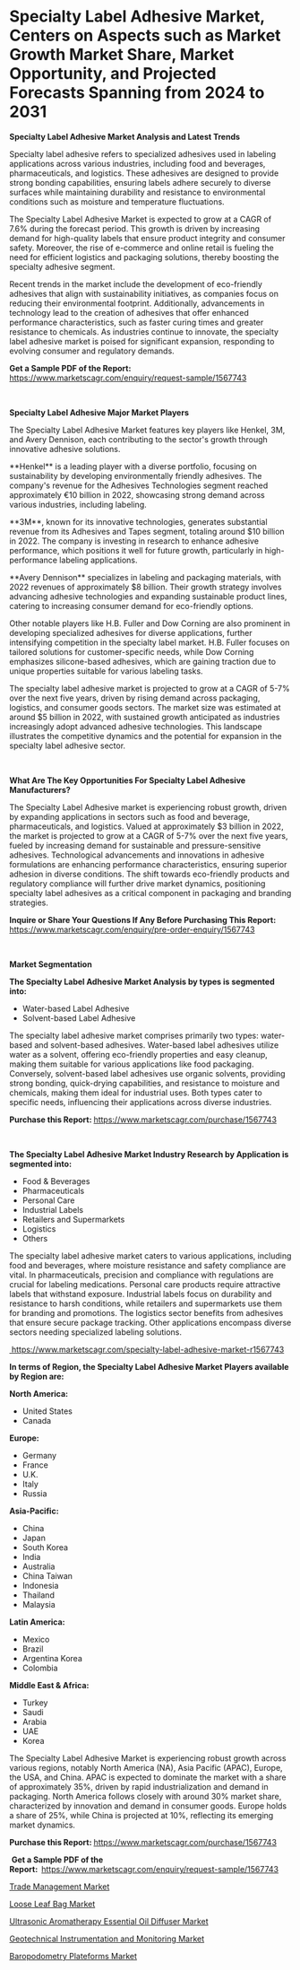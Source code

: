 <p><h1>Specialty Label Adhesive Market, Centers on Aspects such as Market Growth Market Share, Market Opportunity, and Projected Forecasts Spanning from 2024 to 2031</h1></p><p><strong>Specialty Label Adhesive Market Analysis and Latest Trends</strong></p>
<p><p>Specialty label adhesive refers to specialized adhesives used in labeling applications across various industries, including food and beverages, pharmaceuticals, and logistics. These adhesives are designed to provide strong bonding capabilities, ensuring labels adhere securely to diverse surfaces while maintaining durability and resistance to environmental conditions such as moisture and temperature fluctuations.</p><p>The Specialty Label Adhesive Market is expected to grow at a CAGR of 7.6% during the forecast period. This growth is driven by increasing demand for high-quality labels that ensure product integrity and consumer safety. Moreover, the rise of e-commerce and online retail is fueling the need for efficient logistics and packaging solutions, thereby boosting the specialty adhesive segment.</p><p>Recent trends in the market include the development of eco-friendly adhesives that align with sustainability initiatives, as companies focus on reducing their environmental footprint. Additionally, advancements in technology lead to the creation of adhesives that offer enhanced performance characteristics, such as faster curing times and greater resistance to chemicals. As industries continue to innovate, the specialty label adhesive market is poised for significant expansion, responding to evolving consumer and regulatory demands.</p></p>
<p><strong>Get a Sample PDF of the Report:&nbsp;</strong> <a href="https://www.marketscagr.com/enquiry/request-sample/1567743?utm_campaign=1869&utm_medium=2&utm_source=Github&utm_content=ia&utm_term=07122024&utm_id=specialty-label-adhesive">https://www.marketscagr.com/enquiry/request-sample/1567743</a></p>
<p>&nbsp;</p>
<p><strong>Specialty Label Adhesive Major Market Players</strong></p>
<p><p>The Specialty Label Adhesive Market features key players like Henkel, 3M, and Avery Dennison, each contributing to the sector's growth through innovative adhesive solutions. </p><p>**Henkel** is a leading player with a diverse portfolio, focusing on sustainability by developing environmentally friendly adhesives. The company's revenue for the Adhesives Technologies segment reached approximately €10 billion in 2022, showcasing strong demand across various industries, including labeling.</p><p>**3M**, known for its innovative technologies, generates substantial revenue from its Adhesives and Tapes segment, totaling around $10 billion in 2022. The company is investing in research to enhance adhesive performance, which positions it well for future growth, particularly in high-performance labeling applications.</p><p>**Avery Dennison** specializes in labeling and packaging materials, with 2022 revenues of approximately $8 billion. Their growth strategy involves advancing adhesive technologies and expanding sustainable product lines, catering to increasing consumer demand for eco-friendly options.</p><p>Other notable players like H.B. Fuller and Dow Corning are also prominent in developing specialized adhesives for diverse applications, further intensifying competition in the specialty label market. H.B. Fuller focuses on tailored solutions for customer-specific needs, while Dow Corning emphasizes silicone-based adhesives, which are gaining traction due to unique properties suitable for various labeling tasks.</p><p>The specialty label adhesive market is projected to grow at a CAGR of 5-7% over the next five years, driven by rising demand across packaging, logistics, and consumer goods sectors. The market size was estimated at around $5 billion in 2022, with sustained growth anticipated as industries increasingly adopt advanced adhesive technologies. This landscape illustrates the competitive dynamics and the potential for expansion in the specialty label adhesive sector.</p></p>
<p>&nbsp;</p>
<p><strong>What Are The Key Opportunities For Specialty Label Adhesive Manufacturers?</strong></p>
<p><p>The Specialty Label Adhesive market is experiencing robust growth, driven by expanding applications in sectors such as food and beverage, pharmaceuticals, and logistics. Valued at approximately $3 billion in 2022, the market is projected to grow at a CAGR of 5-7% over the next five years, fueled by increasing demand for sustainable and pressure-sensitive adhesives. Technological advancements and innovations in adhesive formulations are enhancing performance characteristics, ensuring superior adhesion in diverse conditions. The shift towards eco-friendly products and regulatory compliance will further drive market dynamics, positioning specialty label adhesives as a critical component in packaging and branding strategies.</p></p>
<p><strong>Inquire or Share Your Questions If Any Before Purchasing This Report:</strong> <a href="https://www.marketscagr.com/enquiry/pre-order-enquiry/1567743?utm_campaign=1869&utm_medium=2&utm_source=Github&utm_content=ia&utm_term=07122024&utm_id=specialty-label-adhesive">https://www.marketscagr.com/enquiry/pre-order-enquiry/1567743</a></p>
<p>&nbsp;</p>
<p><strong>Market Segmentation</strong></p>
<p><strong>The Specialty Label Adhesive Market Analysis by types is segmented into:</strong></p>
<p><ul><li>Water-based Label Adhesive</li><li>Solvent-based Label Adhesive</li></ul></p>
<p><p>The specialty label adhesive market comprises primarily two types: water-based and solvent-based adhesives. Water-based label adhesives utilize water as a solvent, offering eco-friendly properties and easy cleanup, making them suitable for various applications like food packaging. Conversely, solvent-based label adhesives use organic solvents, providing strong bonding, quick-drying capabilities, and resistance to moisture and chemicals, making them ideal for industrial uses. Both types cater to specific needs, influencing their applications across diverse industries.</p></p>
<p><strong>Purchase this Report:&nbsp;</strong><a href="https://www.marketscagr.com/purchase/1567743?utm_campaign=1869&utm_medium=2&utm_source=Github&utm_content=ia&utm_term=07122024&utm_id=specialty-label-adhesive">https://www.marketscagr.com/purchase/1567743</a></p>
<p>&nbsp;</p>
<p><strong>The Specialty Label Adhesive Market Industry Research by Application is segmented into:</strong></p>
<p><ul><li>Food & Beverages</li><li>Pharmaceuticals</li><li>Personal Care</li><li>Industrial Labels</li><li>Retailers and Supermarkets</li><li>Logistics</li><li>Others</li></ul></p>
<p><p>The specialty label adhesive market caters to various applications, including food and beverages, where moisture resistance and safety compliance are vital. In pharmaceuticals, precision and compliance with regulations are crucial for labeling medications. Personal care products require attractive labels that withstand exposure. Industrial labels focus on durability and resistance to harsh conditions, while retailers and supermarkets use them for branding and promotions. The logistics sector benefits from adhesives that ensure secure package tracking. Other applications encompass diverse sectors needing specialized labeling solutions.</p></p>
<p><a href="https://www.marketscagr.com/specialty-label-adhesive-market-r1567743?utm_campaign=1869&utm_medium=2&utm_source=Github&utm_content=ia&utm_term=07122024&utm_id=specialty-label-adhesive">&nbsp;https://www.marketscagr.com/specialty-label-adhesive-market-r1567743</a></p>
<p><strong>In terms of Region, the Specialty Label Adhesive Market Players available by Region are:</strong></p>
<p>
    <p> <strong> North America: </strong>
        <ul>
            <li>United States</li>
            <li>Canada</li>
        </ul>
        </p> 
    <p> <strong> Europe: </strong>
        <ul>
            <li>Germany</li>
            <li>France</li>
            <li>U.K.</li>
            <li>Italy</li>
            <li>Russia</li>
        </ul>
        </p> 
    <p> <strong> Asia-Pacific: </strong>
        <ul>
            <li>China</li>
            <li>Japan</li>
            <li>South Korea</li>
            <li>India</li>
            <li>Australia</li>
            <li>China Taiwan</li>
            <li>Indonesia</li>
            <li>Thailand</li>
            <li>Malaysia</li>
        </ul>
        </p> 
    <p> <strong> Latin America: </strong>
        <ul>
            <li>Mexico</li>
            <li>Brazil</li>
            <li>Argentina Korea</li>
            <li>Colombia</li>
        </ul>
        </p> 
    <p> <strong> Middle East & Africa: </strong>
        <ul>
            <li>Turkey</li>
            <li>Saudi</li>
            <li>Arabia</li>
            <li>UAE</li>
            <li>Korea</li>
        </ul>
    </p>
    </p>
<p><p>The Specialty Label Adhesive Market is experiencing robust growth across various regions, notably North America (NA), Asia Pacific (APAC), Europe, the USA, and China. APAC is expected to dominate the market with a share of approximately 35%, driven by rapid industrialization and demand in packaging. North America follows closely with around 30% market share, characterized by innovation and demand in consumer goods. Europe holds a share of 25%, while China is projected at 10%, reflecting its emerging market dynamics.</p></p>
<p><strong>Purchase this Report: </strong><a href="https://www.marketscagr.com/purchase/1567743?utm_campaign=1869&utm_medium=2&utm_source=Github&utm_content=ia&utm_term=07122024&utm_id=specialty-label-adhesive">https://www.marketscagr.com/purchase/1567743</a></p>
<p>&nbsp;<strong>Get a Sample PDF of the Report:&nbsp;&nbsp;</strong><a href="https://www.marketscagr.com/enquiry/request-sample/1567743?utm_campaign=1869&utm_medium=2&utm_source=Github&utm_content=ia&utm_term=07122024&utm_id=specialty-label-adhesive">https://www.marketscagr.com/enquiry/request-sample/1567743</a></p>
<p><strong></strong></p>
<p><p><a href="https://www.linkedin.com/pulse/t-insight-dial-ziosf?utm_campaign=1869&utm_medium=2&utm_source=Github&utm_content=ia&utm_term=07122024&utm_id=specialty-label-adhesive">Trade Management Market</a></p><p><a href="https://issuu.com/reportprime-2/docs/loose-leaf-bag-market-size-2030.pptx?utm_campaign=1869&utm_medium=2&utm_source=Github&utm_content=ia&utm_term=07122024&utm_id=specialty-label-adhesive">Loose Leaf Bag Market</a></p><p><a href="https://issuu.com/reportprime-2/docs/ultrasonic-aromatherapy-essential-oil-diffuser-mar?utm_campaign=1869&utm_medium=2&utm_source=Github&utm_content=ia&utm_term=07122024&utm_id=specialty-label-adhesive">Ultrasonic Aromatherapy Essential Oil Diffuser Market</a></p><p><a href="https://www.linkedin.com/pulse/geotechnical-instrumentation-monitoring-market-analysis-report-mdfzc?utm_campaign=1869&utm_medium=2&utm_source=Github&utm_content=ia&utm_term=07122024&utm_id=specialty-label-adhesive">Geotechnical Instrumentation and Monitoring Market</a></p><p><a href="https://github.com/provorikovar/Market-Research-Report-List-6/blob/main/baropodometry-plateforms-market.md?utm_campaign=1869&utm_medium=2&utm_source=Github&utm_content=ia&utm_term=07122024&utm_id=specialty-label-adhesive">Baropodometry Plateforms Market</a></p></p>